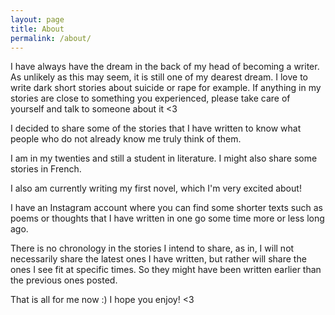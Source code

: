 ```yaml
---
layout: page
title: About
permalink: /about/
---
```



I have always have the dream in the back of my head of becoming a writer.
As unlikely as this may seem, it is still one of my dearest dream.
I love to write dark short stories about suicide or rape for example.
If anything in my stories are close to something you experienced, please take care of yourself and talk to someone about it <3

I decided to share some of the stories that I have written to know what people who do not already know me truly think of them.

I am in my twenties and still a student in literature.
I might also share some stories in French.

I also am currently writing my first novel, which I'm very excited about!

I have an Instagram account where you can find some shorter texts such as poems or thoughts that I have written in one go some time more or less long ago.

There is no chronology in the stories I intend to share, as in, I will not necessarily share the latest ones I have written, but rather will share the ones I see fit at specific times. So they might have been written earlier than the previous ones posted.

That is all for me now :)
I hope you enjoy! <3